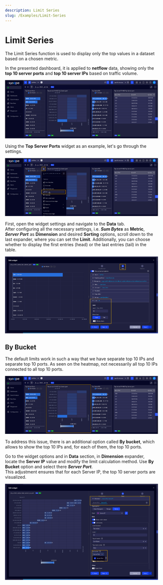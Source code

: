 ```yaml
---
description: Limit Series
slug: /Examples/Limit-Series
---
```


# Limit Series

The Limit Series function is used to display only the top values in a dataset based on a chosen metric.

 In the presented dashboard, it is applied to **netflow** data, showing only the **top 10 server ports** and **top 10 server IPs** based on traffic volume.

 ![Dashboard Limit Series](assets/Dashboard-Limit-Series.png)

Using the **Top Server Ports** widget as an example, let's go through the settings.  

![Top Server Ports](assets/edit-widget-server-ports.png)

First, open the widget settings and navigate to the **Data** tab.  
After configuring all the necessary settings, i.e. ***Sum Bytes*** as **Metric**, ***Server Port*** as **Dimension** and desired **Sorting** options, scroll down to the last expander, where you can set the **Limit**. Additionally, you can choose whether to display the first entries (head) or the last entries (tail) in the table.

![Widget Settings](assets/widget-setup.png)


## By Bucket

The default limits work in such a way that we have separate top 10 IPs and separate top 10 ports. As seen on the heatmap, not necessarily all top 10 IPs connected to all top 10 ports.

![Top IP x Top Port](assets/Top-IP-vs-Top-Port.png)

To address this issue, there is an additional option called **By bucket**, which allows to show the top 10 IPs and, for each of them, the top 10 ports.

Go to the widget options and in **Data** section, in **Dimension** expander, locate the **Server IP** value and modify the limit calculation method. Use **By Bucket** option and select there ***Server Port***.  
This adjustment ensures that for each Server IP, the top 10 server ports are visualized.

![By Bucket](assets/by-bucket.png)


